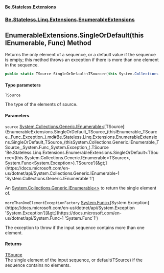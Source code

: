 #### [Be.Stateless.Extensions](README.md 'README')
### [Be.Stateless.Linq.Extensions](Be.Stateless.Linq.Extensions.md 'Be.Stateless.Linq.Extensions').[EnumerableExtensions](EnumerableExtensions.md 'Be.Stateless.Linq.Extensions.EnumerableExtensions')

## EnumerableExtensions.SingleOrDefault<TSource>(this IEnumerable<TSource>, Func<Exception>) Method

Returns the only element of a sequence, or a default value if the sequence is empty; this method throws an exception
if there is more than one element in the sequence.

```csharp
public static TSource SingleOrDefault<TSource>(this System.Collections.Generic.IEnumerable<TSource> source, System.Func<System.Exception> moreThanOneElementExceptionFactory);
```
#### Type parameters

<a name='Be.Stateless.Linq.Extensions.EnumerableExtensions.SingleOrDefault_TSource_(thisSystem.Collections.Generic.IEnumerable_TSource_,System.Func_System.Exception_).TSource'></a>

`TSource`

The type of the elements of source.
#### Parameters

<a name='Be.Stateless.Linq.Extensions.EnumerableExtensions.SingleOrDefault_TSource_(thisSystem.Collections.Generic.IEnumerable_TSource_,System.Func_System.Exception_).source'></a>

`source` [System.Collections.Generic.IEnumerable&lt;](https://docs.microsoft.com/en-us/dotnet/api/System.Collections.Generic.IEnumerable-1 'System.Collections.Generic.IEnumerable`1')[TSource](EnumerableExtensions.SingleOrDefault_TSource_(thisIEnumerable_TSource_,Func_Exception_).md#Be.Stateless.Linq.Extensions.EnumerableExtensions.SingleOrDefault_TSource_(thisSystem.Collections.Generic.IEnumerable_TSource_,System.Func_System.Exception_).TSource 'Be.Stateless.Linq.Extensions.EnumerableExtensions.SingleOrDefault<TSource>(this System.Collections.Generic.IEnumerable<TSource>, System.Func<System.Exception>).TSource')[&gt;](https://docs.microsoft.com/en-us/dotnet/api/System.Collections.Generic.IEnumerable-1 'System.Collections.Generic.IEnumerable`1')

An [System.Collections.Generic.IEnumerable&lt;&gt;](https://docs.microsoft.com/en-us/dotnet/api/System.Collections.Generic.IEnumerable-1 'System.Collections.Generic.IEnumerable`1') to return the single element of.

<a name='Be.Stateless.Linq.Extensions.EnumerableExtensions.SingleOrDefault_TSource_(thisSystem.Collections.Generic.IEnumerable_TSource_,System.Func_System.Exception_).moreThanOneElementExceptionFactory'></a>

`moreThanOneElementExceptionFactory` [System.Func&lt;](https://docs.microsoft.com/en-us/dotnet/api/System.Func-1 'System.Func`1')[System.Exception](https://docs.microsoft.com/en-us/dotnet/api/System.Exception 'System.Exception')[&gt;](https://docs.microsoft.com/en-us/dotnet/api/System.Func-1 'System.Func`1')

The exception to throw if the input sequence contains more than one element.

#### Returns
[TSource](EnumerableExtensions.SingleOrDefault_TSource_(thisIEnumerable_TSource_,Func_Exception_).md#Be.Stateless.Linq.Extensions.EnumerableExtensions.SingleOrDefault_TSource_(thisSystem.Collections.Generic.IEnumerable_TSource_,System.Func_System.Exception_).TSource 'Be.Stateless.Linq.Extensions.EnumerableExtensions.SingleOrDefault<TSource>(this System.Collections.Generic.IEnumerable<TSource>, System.Func<System.Exception>).TSource')  
The single element of the input sequence, or default(TSource) if the sequence contains no elements.